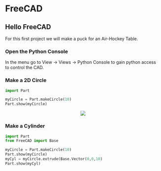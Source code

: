 FreeCAD
===



## Hello FreeCAD

For this first project we will make a puck for an Air-Hockey Table.



### Open the Python Console

In the menu go to View -> Views -> Python Console to gain python access to control the CAD.



### Make a 2D Circle
```python
import Part

myCircle = Part.makeCircle(10)
Part.show(myCircle)
```



<p align="center">
<img src="http://i1347.photobucket.com/albums/p711/gregorykielian/ScreenShot2013-08-18at101951PM_zpsd4baa5fa.png">
</p>



### Make a Cylinder
```python
import Part
from FreeCAD import Base

myCircle = Part.makeCircle(10)
Part.show(myCircle)
myCyl = myCircle.extrude(Base.Vector(0,0,10)
Part.show(myCyl)
```







